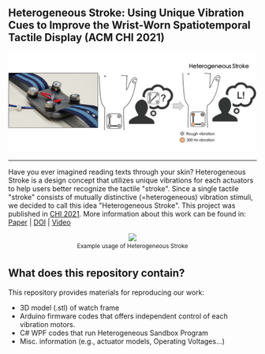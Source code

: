 ## Heterogeneous Stroke: Using Unique Vibration Cues to Improve the Wrist-Worn Spatiotemporal Tactile Display (ACM CHI 2021)

<p align="center">
    <img src="img/HeterogeneousStroke_Overview.png", width="700">
</p>

-----------------

Have you ever imagined reading texts through your skin? Heterogeneous Stroke is a design concept that utilizes unique vibrations for each actuators to help users better recognize the tactile "stroke". Since a single tactile "stroke" consists of mutually distinctive (=heterogeneous) vibration stimuli, we decided to call this idea "Heterogeneous Stroke". This project was published in [CHI 2021](https://chi2021.acm.org/).
More information about this work can be found in: [Paper](https://taejun13.github.io/paper/heteroStroke_paper.pdf) | [DOI](https://dl.acm.org/doi/abs/10.1145/3411764.3445448) | [Video](https://youtu.be/Qc-zFCvWwCI)

<p align="center">
    <img src="img/HeterogeneousStrokeAnimation.gif", width="480">
    <br>
    <sup>Example usage of Heterogeneous Stroke</sup>
</p>

## What does this repository contain?

This repository provides materials for reproducing our work:
* 3D model (.stl) of watch frame
* Arduino firmware codes that offers independent control of each vibration motors.
* C# WPF codes that run Heterogeneous Sandbox Program
* Misc. information (e.g., actuator models, Operating Voltages...)

